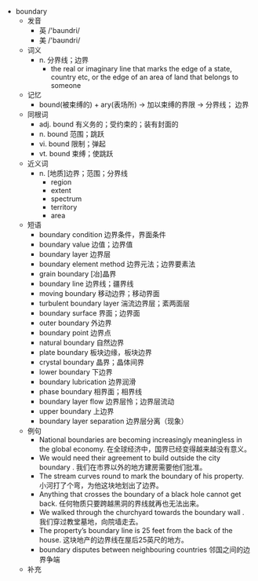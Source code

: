 - boundary
  - 发音
    - 英 /'baundri/
    - 美 /'baʊndri/
  - 词义
    - n. 分界线；边界
      - the real or imaginary line that marks the edge of a state, country etc, or the edge of an area of land that belongs to someone
  - 记忆
    - bound(被束缚的) + ary(表场所) → 加以束缚的界限 → 分界线； 边界
  - 同根词
    - adj. bound 有义务的；受约束的；装有封面的
    - n. bound 范围；跳跃
    - vi. bound 限制；弹起
    - vt. bound 束缚；使跳跃
  - 近义词
    - n. [地质]边界；范围；分界线
      - region
      - extent
      - spectrum
      - territory
      - area
  - 短语
    - boundary condition 边界条件，界面条件
    - boundary value 边值；边界值
    - boundary layer 边界层
    - boundary element method 边界元法；边界要素法
    - grain boundary [冶]晶界
    - boundary line 边界线；疆界线
    - moving boundary 移动边界；移动界面
    - turbulent boundary layer 湍流边界层；紊两面层
    - boundary surface 界面；边界面
    - outer boundary 外边界
    - boundary point 边界点
    - natural boundary 自然边界
    - plate boundary 板块边缘，板块边界
    - crystal boundary 晶界；晶体间界
    - lower boundary 下边界
    - boundary lubrication 边界润滑
    - phase boundary 相界面；相界线
    - boundary layer flow 边界层怜；边界层流动
    - upper boundary 上边界
    - boundary layer separation 边界层分离（现象）
  - 例句
    - National boundaries are becoming increasingly meaningless in the global economy. 在全球经济中，国界已经变得越来越没有意义。
    - We would need their agreement to build outside the city boundary . 我们在市界以外的地方建房需要他们批准。
    - The stream curves round to mark the boundary of his property. 小河打了个弯，为他这块地划出了边界。
    - Anything that crosses the boundary of a black hole cannot get back. 任何物质只要跨越黑洞的界线就再也无法出来。
    - We walked through the churchyard towards the boundary wall . 我们穿过教堂墓地，向院墙走去。
    - The property’s boundary line is 25 feet from the back of the house. 这块地产的边界线在屋后25英尺的地方。
    - boundary disputes between neighbouring countries 邻国之间的边界争端
  - 补充